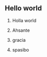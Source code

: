 ## Hello world















1. Holla world







2. Ahsante







2. gracia















3. spasibo